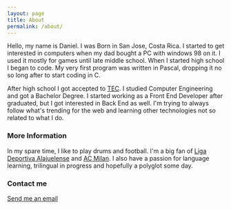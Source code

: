 ```yaml
---
layout: page
title: About
permalink: /about/
---
```


Hello, my name is Daniel. I was Born in San Jose, Costa Rica. I started to get interested in computers when my dad bought a PC with windows 98 on it. I used it mostly for games until late middle school. When I started high school I began to code. My very first program was written in Pascal, dropping it no so long after to start coding in C.

After high school I got accepted to [TEC](http://www.tec.ac.cr/). I studied Computer Engineering and got a Bachelor Degree. I started working as a Front End Developer after graduated, but I got interested in Back End as well. I'm trying to always follow what's trending for the web and learning other technologies not so related to what I do.

### More Information

In my spare time, I like to play drums and football. I'm a big fan of [Liga Deportiva Alajuelense](http://www.twitter.com/ldacr) and [AC Milan](http://www.twitter.com/acmilan). I also have a passion for language learning, trilingual in progress and hopefully a polyglot some day.

### Contact me

[Send me an email](mailto:dcortes1892@gmail.com)
